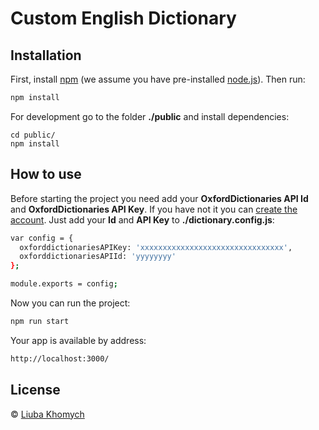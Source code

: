 # Custom English Dictionary 
> 

## Installation

First, install [npm](https://www.npmjs.com/) (we assume you have pre-installed [node.js](https://nodejs.org/)).
Then run:

```bash
npm install
```

For development go to the folder **./public** and install dependencies:
```
cd public/
npm install
```

## How to use

Before starting the project you need add your **OxfordDictionaries API Id** and **OxfordDictionaries API Key**. If you have not it you can [create the account](https://developer.oxforddictionaries.com/).
Just add your **Id** and **API Key** to **./dictionary.config.js**:

```bash
var config = {
  oxforddictionariesAPIKey: 'xxxxxxxxxxxxxxxxxxxxxxxxxxxxxxxx',
  oxforddictionariesAPIId: 'yyyyyyyy'
};

module.exports = config;
```

Now you can run the project:

```bash
npm run start
```

Your app is available by address:

```bash
http://localhost:3000/
```

## License

 © [Liuba Khomych](https://www.facebook.com/abbothca)


[npm-image]: https://badge.fury.io/js/generator-first.svg
[npm-url]: https://npmjs.org/package/generator-first
[travis-image]: https://travis-ci.org/abbothca/generator-first.svg?branch=master
[travis-url]: https://travis-ci.org/abbothca/generator-first
[daviddm-image]: https://david-dm.org/abbothca/generator-first.svg?theme=shields.io
[daviddm-url]: https://david-dm.org/abbothca/generator-first
[coveralls-image]: https://coveralls.io/repos/abbothca/generator-first/badge.svg
[coveralls-url]: https://coveralls.io/r/abbothca/generator-first
